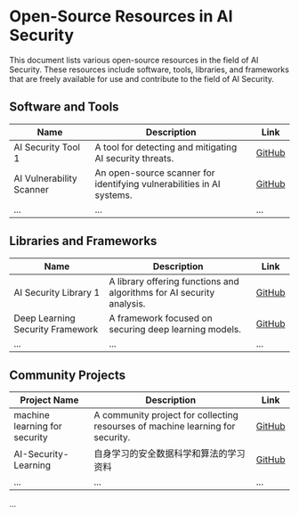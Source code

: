 # Open-Source Resources in AI Security

This document lists various open-source resources in the field of AI Security. These resources include software, tools, libraries, and frameworks that are freely available for use and contribute to the field of AI Security.

## Software and Tools

| Name | Description | Link |
| ---- | ----------- | ---- |
| AI Security Tool 1 | A tool for detecting and mitigating AI security threats. | [GitHub](link-to-tool-1) |
| AI Vulnerability Scanner | An open-source scanner for identifying vulnerabilities in AI systems. | [GitHub](link-to-tool-2) |
| ...  | ...         | ...  |

## Libraries and Frameworks

| Name | Description | Link |
| ---- | ----------- | ---- |
| AI Security Library 1 | A library offering functions and algorithms for AI security analysis. | [GitHub](link-to-library-1) |
| Deep Learning Security Framework | A framework focused on securing deep learning models. | [GitHub](link-to-framework-1) |
| ...  | ...         | ...  |

## Community Projects

| Project Name | Description | Link |
| ------------ | ----------- | ---- |
| machine learning for security | A community project for collecting resourses of machine learning for security. | [GitHub](https://github.com/mylamour/machine-learning-for-security) |
| AI-Security-Learning | 自身学习的安全数据科学和算法的学习资料 | [GitHub](https://github.com/0xMJ/AI-Security-Learning) |
| ...          | ...         | ...  |

...

